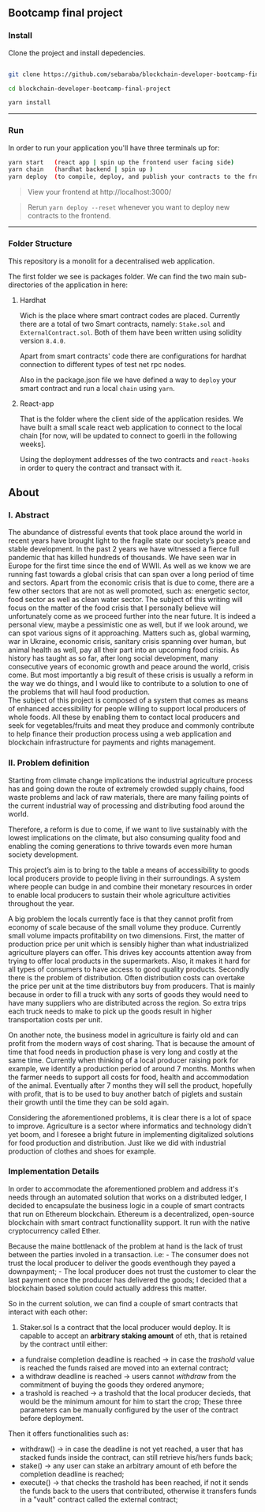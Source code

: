 ## Bootcamp final project
### Install

Clone the project and install depedencies.

```bash

git clone https://github.com/sebaraba/blockchain-developer-bootcamp-final-project.git

cd blockchain-developer-bootcamp-final-project

yarn install

```
---

### Run

In order to run your application you'll have three terminals up for:

```bash
yarn start   (react app | spin up the frontend user facing side)
yarn chain   (hardhat backend | spin up )
yarn deploy  (to compile, deploy, and publish your contracts to the frontend)
```

> View your frontend at http://localhost:3000/

> Rerun `yarn deploy --reset` whenever you want to deploy new contracts to the frontend.

---

### Folder Structure

This repository is a monolit for a decentralised web application. 

The first folder we see is packages folder. We can find the two main sub-directories of the application in here:

1. Hardhat

    Wich is the place where smart contract codes are placed. Currently there are a total of two Smart contracts, namely: `Stake.sol` and `ExternalContract.sol`. Both of them have been written using solidity version `8.4.0`.

    Apart from smart contracts' code there are configurations for hardhat connection to different types of test net rpc nodes.

    Also in the package.json file we have defined a way to `deploy` your smart contract and run a local `chain` using `yarn`.

2. React-app

    That is the folder where the client side of the application resides. We have built a small scale react web application to connect to the local chain [for now, will be updated to connect to goerli in the following weeks]. 

    Using the deployment addresses of the two contracts and `react-hooks` in order to query the contract and transact with it.


## About

### I. Abstract

The abundance of distressful events that took place around the world in recent years have brought light to the fragile state our society’s peace and stable development. 
In the past 2 years we have witnessed a fierce full pandemic that has killed hundreds of thousands. We have seen war in Europe for the first time since the end of WWII. As well as we know we are running fast towards a global crisis that can span over a long period of time and sectors. 
Apart from the economic crisis that is due to come, there are a few other sectors that are not as well promoted, such as: energetic sector, food sector as well as clean water sector.
The subject of this writing will focus on the matter of the food crisis that I personally believe will unfortunately come as we proceed further into the near future. It is indeed a personal view, maybe a pessimistic one as well, but if we look around, we can spot various signs of it approaching.
Matters such as, global warming, war in Ukraine, economic crisis, sanitary crisis spanning over human, but animal health as well, pay all their part into an upcoming food crisis.
As history has taught as so far, after long social development, many consecutive years of economic growth and peace around the world, crisis come. But most importantly a big result of these crisis is usually a reform in the way we do things, and I would like to contribute to a solution to one of the problems that will haul food production.  
The subject of this project is composed of a system that comes as means of enhanced accessibility for people willing to support local producers of whole foods. All these by enabling them to contact local producers and seek for vegetables/fruits and meat they produce and commonly contribute to help finance their production process using a web application and blockchain infrastructure for payments and rights management.




### II. Problem definition

Starting from climate change implications the industrial agriculture process has and going down the route of extremely crowded supply chains, food waste problems and lack of raw materials, there are many failing points of the current industrial way of processing and distributing food around the world. 

Therefore, a reform is due to come, if we want to live sustainably with the lowest implications on the climate, but also consuming quality food and enabling the coming generations to thrive towards even more human society development.

This project’s aim is to bring to the table a means of accessibility to goods local producers provide to people living in their surroundings. A system where people can budge in and combine their monetary resources in order to enable local producers to sustain their whole agriculture activities throughout the year.

A big problem the locals currently face is that they cannot profit from economy of scale because of the small volume they produce. Currently small volume impacts profitability on two dimensions. 
First, the matter of production price per unit which is sensibly higher than what industrialized agriculture players can offer.  This drives key accounts attention away from trying to offer local products in the supermarkets. Also, it makes it hard for all types of consumers to have access to good quality products.
Secondly there is the problem of distribution. Often distribution costs can overtake the price per unit at the time distributors buy from producers. 
That is mainly because in order to fill a truck with any sorts of goods they would need to have many suppliers who are distributed across the region. So extra trips each truck needs to make to pick up the goods result in higher transportation costs per unit. 

On another note, the business model in agriculture is fairly old and can profit from the modern ways of cost sharing. That is because the amount of time that food needs in production phase is very long and costly at the same time. Currently when thinking of a local producer raising pork for example, we identify a production period of around 7 months. Months when the farmer needs to support all costs for food, health and accommodation of the animal. Eventually after 7 months they will sell the product, hopefully with profit, that is to be used to buy another batch of piglets and sustain their growth until the time they can be sold again. 

Considering the aforementioned problems, it is clear there is a lot of space to improve. Agriculture is a sector where informatics and technology didn’t yet boom, and I foresee a bright future in implementing digitalized solutions for food production and distribution. Just like we did with industrial production of clothes and shoes for example. 

### Implementation Details

In order to accommodate the aforementioned problem and address it's needs through an automated solution that works on a distributed ledger, I decided to encapsulate the business logic in a couple of smart contracts that run on Ethereum blockchain.
Ethereum is a decentralized, open-source blockchain with smart contract functionallity support. It run with the native cryptocurrency called Ether.

Because the maine bottlenack of the problem at hand is the lack of trust between the parties involed in a transaction. i.e:
    - The consumer does not trust the local producer to deliver the goods eventhough they payed a downpayment;
    - The local producer does not trust the customer to clear the last payment once the producer has delivered the goods;
I decided that a blockchain based solution could actually address this matter.

So in the current solution, we can find a couple of smart contracts that interact with each other:

1. Staker.sol
Is a contract that the local producer would deploy. It is capable to accept an **arbitrary staking amount** of eth, that is retained by the contract until either:
- a fundraise completion deadline is reached -> in case the *trashold* value is reached the funds raised are moved into an external contract;
- a withdraw deadline is reached -> users cannot *withdraw* from the commitment of buying the goods they ordered anymore;
- a trashold is reached -> a trashold that the local producer decieds, that would be the minimum amount for him to start the crop;
These three parameters can be manually configured by the user of the contract before deployment.

Then it offers functionalities such as:
- withdraw() -> in case the deadline is not yet reached, a user that has stacked funds inside the contract, can still retrieve his/hers funds back;
- stake() -> any user can stake an arbitrary amount of eth before the completion deadline is reached;
- execute() -> that checks the trashold has been reached, if not it sends the funds back to the users that contributed, otherwise it transfers funds in a "vault" contract called the external contract;
